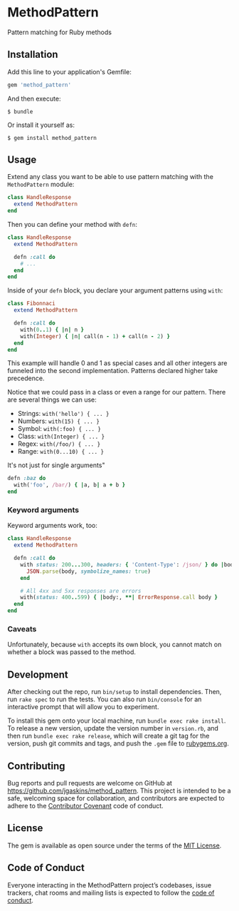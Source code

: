 # MethodPattern

Pattern matching for Ruby methods

## Installation

Add this line to your application's Gemfile:

```ruby
gem 'method_pattern'
```

And then execute:

    $ bundle

Or install it yourself as:

    $ gem install method_pattern

## Usage

Extend any class you want to be able to use pattern matching with the `MethodPattern` module:

```ruby
class HandleResponse
  extend MethodPattern
end
```

Then you can define your method with `defn`:

```ruby
class HandleResponse
  extend MethodPattern

  defn :call do
    # ...
  end
end
```

Inside of your `defn` block, you declare your argument patterns using `with`:

```ruby
class Fibonnaci
  extend MethodPattern

  defn :call do
    with(0..1) { |n| n }
    with(Integer) { |n| call(n - 1) + call(n - 2) }
  end
end
```

This example will handle 0 and 1 as special cases and all other integers are funneled into the second implementation. Patterns declared higher take precedence.

Notice that we could pass in a class or even a range for our pattern. There are several things we can use:

- Strings: `with('hello') { ... }`
- Numbers: `with(15) { ... }`
- Symbol: `with(:foo) { ... }`
- Class: `with(Integer) { ... }`
- Regex: `with(/foo/) { ... }`
- Range: `with(0...10) { ... }`

It's not just for single arguments"

```ruby
defn :baz do
  with('foo', /bar/) { |a, b| a + b }
end
```

### Keyword arguments

Keyword arguments work, too:

```ruby
class HandleResponse
  extend MethodPattern

  defn :call do
    with status: 200...300, headers: { 'Content-Type': /json/ } do |body:, **|
      JSON.parse(body, symbolize_names: true)
    end

    # All 4xx and 5xx responses are errors
    with(status: 400..599) { |body:, **| ErrorResponse.call body }
  end
end
```

### Caveats

Unfortunately, because `with` accepts its own block, you cannot match on whether a block was passed to the method.

## Development

After checking out the repo, run `bin/setup` to install dependencies. Then, run `rake spec` to run the tests. You can also run `bin/console` for an interactive prompt that will allow you to experiment.

To install this gem onto your local machine, run `bundle exec rake install`. To release a new version, update the version number in `version.rb`, and then run `bundle exec rake release`, which will create a git tag for the version, push git commits and tags, and push the `.gem` file to [rubygems.org](https://rubygems.org).

## Contributing

Bug reports and pull requests are welcome on GitHub at https://github.com/jgaskins/method_pattern. This project is intended to be a safe, welcoming space for collaboration, and contributors are expected to adhere to the [Contributor Covenant](http://contributor-covenant.org) code of conduct.

## License

The gem is available as open source under the terms of the [MIT License](https://opensource.org/licenses/MIT).

## Code of Conduct

Everyone interacting in the MethodPattern project’s codebases, issue trackers, chat rooms and mailing lists is expected to follow the [code of conduct](https://github.com/jgaskins/method_pattern/blob/master/CODE_OF_CONDUCT.md).
